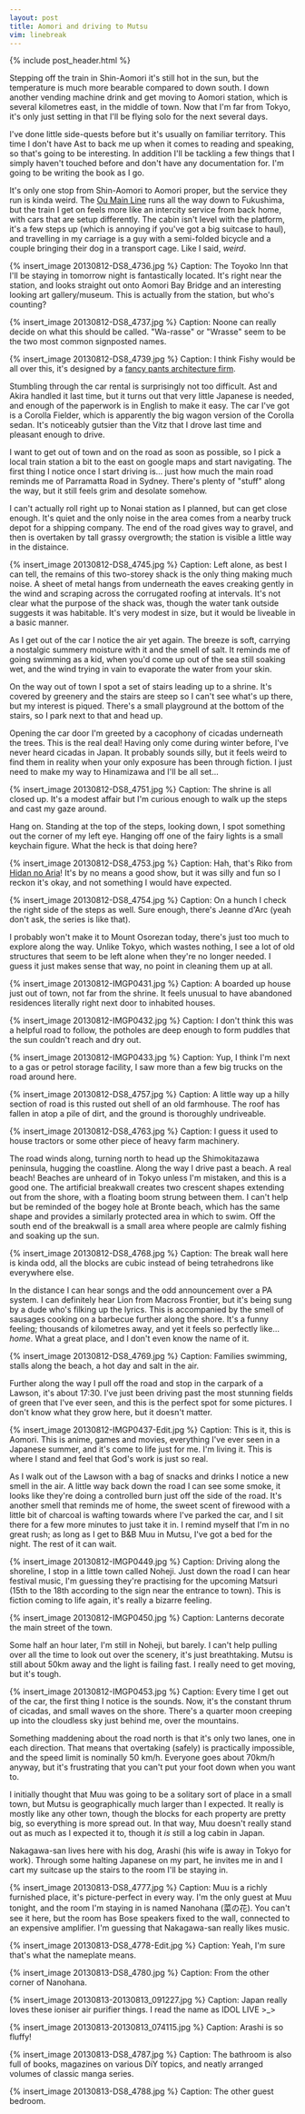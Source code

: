 ```yaml
---
layout: post
title: Aomori and driving to Mutsu
vim: linebreak
---
```


{% include post_header.html %}


Stepping off the train in Shin-Aomori it's still hot in the sun, but the temperature is much more bearable compared to down south. I down another vending machine drink and get moving to Aomori station, which is several kilometres east, in the middle of town. Now that I'm far from Tokyo, it's only just setting in that I'll be flying solo for the next several days.

I've done little side-quests before but it's usually on familiar territory. This time I don't have Ast to back me up when it comes to reading and speaking, so that's going to be interesting. In addition I'll be tackling a few things that I simply haven't touched before and don't have any documentation for. I'm going to be writing the book as I go.

It's only one stop from Shin-Aomori to Aomori proper, but the service they run is kinda weird. The [Ou Main Line](http://en.wikipedia.org/wiki/%C5%8Cu_Main_Line) runs all the way down to Fukushima, but the train I get on feels more like an intercity service from back home, with cars that are setup differently. The cabin isn't level with the platform, it's a few steps up (which is annoying if you've got a big suitcase to haul), and travelling in my carriage is a guy with a semi-folded bicycle and a couple bringing their dog in a transport cage. Like I said, *weird*.

{% insert_image 20130812-DS8_4736.jpg %}
Caption: The Toyoko Inn that I'll be staying in tomorrow night is fantastically located. It's right near the station, and looks straight out onto Aomori Bay Bridge and an interesting looking art gallery/museum. This is actually from the station, but who's counting?

{% insert_image 20130812-DS8_4737.jpg %}
Caption: Noone can really decide on what this should be called. "Wa-rasse" or "Wrasse" seem to be the two most common signposted names.

{% insert_image 20130812-DS8_4739.jpg %}
Caption: I think Fishy would be all over this, it's designed by a [fancy pants architecture firm](http://molodesign.com/nebuta/).

Stumbling through the car rental is surprisingly not too difficult. Ast and Akira handled it last time, but it turns out that very little Japanese is needed, and enough of the paperwork is in English to make it easy. The car I've got is a Corolla Fielder, which is apparently the big wagon version of the Corolla sedan. It's noticeably gutsier than the Vitz that I drove last time and pleasant enough to drive.

I want to get out of town and on the road as soon as possible, so I pick a local train station a bit to the east on google maps and start navigating. The first thing I notice once I start driving is... just how much the main road reminds me of Parramatta Road in Sydney. There's plenty of "stuff" along the way, but it still feels grim and desolate somehow.

I can't actually roll right up to Nonai station as I planned, but can get close enough. It's quiet and the only noise in the area comes from a nearby truck depot for a shipping company. The end of the road gives way to gravel, and then is overtaken by tall grassy overgrowth; the station is visible a little way in the distaince.

{% insert_image 20130812-DS8_4745.jpg %}
Caption: Left alone, as best I can tell, the remains of this two-storey shack is the only thing making much noise. A sheet of metal hangs from underneath the eaves creaking gently in the wind and scraping across the corrugated roofing at intervals. It's not clear what the purpose of the shack was, though the water tank outside suggests it was habitable. It's very modest in size, but it would be liveable in a basic manner.

As I get out of the car I notice the air yet again. The breeze is soft, carrying a nostalgic summery moisture with it and the smell of salt. It reminds me of going swimming as a kid, when you'd come up out of the sea still soaking wet, and the wind trying in vain to evaporate the water from your skin.

On the way out of town I spot a set of stairs leading up to a shrine. It's covered by greenery and the stairs are steep so I can't see what's up there, but my interest is piqued. There's a small playground at the bottom of the stairs, so I park next to that and head up.

Opening the car door I'm greeted by a cacophony of cicadas underneath the trees. This is the real deal! Having only come during winter before, I've never heard cicadas in Japan. It probably sounds silly, but it feels weird to find them in reality when your only exposure has been through fiction. I just need to make my way to Hinamizawa and I'll be all set...

{% insert_image 20130812-DS8_4751.jpg %}
Caption: The shrine is all closed up. It's a modest affair but I'm curious enough to walk up the steps and cast my gaze around.

Hang on. Standing at the top of the steps, looking down, I spot something out the corner of my left eye. Hanging off one of the fairy lights is a small keychain figure. What the heck is that doing here?

{% insert_image 20130812-DS8_4753.jpg %}
Caption: Hah, that's Riko from [Hidan no Aria](http://en.wikipedia.org/wiki/Hidan_no_Aria)! It's by no means a good show, but it was silly and fun so I reckon it's okay, and not something I would have expected.

{% insert_image 20130812-DS8_4754.jpg %}
Caption: On a hunch I check the right side of the steps as well. Sure enough, there's Jeanne d'Arc (yeah don't ask, the series is like that).

I probably won't make it to Mount Osorezan today, there's just too much to explore along the way. Unlike Tokyo, which wastes nothing, I see a lot of old structures that seem to be left alone when they're no longer needed. I guess it just makes sense that way, no point in cleaning them up at all.

{% insert_image 20130812-IMGP0431.jpg %}
Caption: A boarded up house just out of town, not far from the shrine. It feels unusual to have abandoned residences literally right next door to inhabited houses.

{% insert_image 20130812-IMGP0432.jpg %}
Caption: I don't think this was a helpful road to follow, the potholes are deep enough to form puddles that the sun couldn't reach and dry out.

{% insert_image 20130812-IMGP0433.jpg %}
Caption: Yup, I think I'm next to a gas or petrol storage facility, I saw more than a few big trucks on the road around here.

{% insert_image 20130812-DS8_4757.jpg %}
Caption: A little way up a hilly section of road is this rusted out shell of an old farmhouse. The roof has fallen in atop a pile of dirt, and the ground is thoroughly undriveable.

{% insert_image 20130812-DS8_4763.jpg %}
Caption: I guess it used to house tractors or some other piece of heavy farm machinery.

The road winds along, turning north to head up the Shimokitazawa peninsula, hugging the coastline. Along the way I drive past a beach. A real beach! Beaches are unheard of in Tokyo unless I'm mistaken, and this is a good one. The artificial breakwall creates two crescent shapes extending out from the shore, with a floating boom strung between them. I can't help but be reminded of the bogey hole at Bronte beach, which has the same shape and provides a similarly protected area in which to swim. Off the south end of the breakwall is a small area where people are calmly fishing and soaking up the sun.

{% insert_image 20130812-DS8_4768.jpg %}
Caption: The break wall here is kinda odd, all the blocks are cubic instead of being tetrahedrons like everywhere else.

In the distance I can hear songs and the odd announcement over a PA system. I can definitely hear Lion from Macross Frontier, but it's being sung by a dude who's filking up the lyrics. This is accompanied by the smell of sausages cooking on a barbecue further along the shore. It's a funny feeling; thousands of kilometres away, and yet it feels so perfectly like... *home*. What a great place, and I don't even know the name of it.

{% insert_image 20130812-DS8_4769.jpg %}
Caption: Families swimming, stalls along the beach, a hot day and salt in the air.

Further along the way I pull off the road and stop in the carpark of a Lawson, it's about 17:30. I've just been driving past the most stunning fields of green that I've ever seen, and this is the perfect spot for some pictures. I don't know what they grow here, but it doesn't matter.

{% insert_image 20130812-IMGP0437-Edit.jpg %}
Caption: This is it, this is Aomori. This is anime, games and movies, everything I've ever seen in a Japanese summer, and it's come to life just for me. I'm living it. This is where I stand and feel that God's work is just so real.

As I walk out of the Lawson with a bag of snacks and drinks I notice a new smell in the air. A little way back down the road I can see some smoke, it looks like they're doing a controlled burn just off the side of the road. It's another smell that reminds me of home, the sweet scent of firewood with a little bit of charcoal is wafting towards where I've parked the car, and I sit there for a few more minutes to just take it in. I remind myself that I'm in no great rush; as long as I get to B&B Muu in Mutsu, I've got a bed for the night. The rest of it can wait.


{% insert_image 20130812-IMGP0449.jpg %}
Caption: Driving along the shoreline, I stop in a little town called Noheji. Just down the road I can hear festival music, I'm guessing they're practising for the upcoming Matsuri (15th to the 18th according to the sign near the entrance to town). This is fiction coming to life again, it's really a bizarre feeling.

{% insert_image 20130812-IMGP0450.jpg %}
Caption: Lanterns decorate the main street of the town.

Some half an hour later, I'm still in Noheji, but barely. I can't help pulling over all the time to look out over the scenery, it's just breathtaking. Mutsu is still about 50km away and the light is failing fast. I really need to get moving, but it's tough.

{% insert_image 20130812-IMGP0453.jpg %}
Caption: Every time I get out of the car, the first thing I notice is the sounds. Now, it's the constant thrum of cicadas, and small waves on the shore. There's a quarter moon creeping up into the cloudless sky just behind me, over the mountains.


Something maddening about the road north is that it's only two lanes, one in each direction. That means that overtaking (safely) is practically impossible, and the speed limit is nominally 50 km/h. Everyone goes about 70km/h anyway, but it's frustrating that you can't put your foot down when you want to.

I initially thought that Muu was going to be a solitary sort of place in a small town, but Mutsu is geographically much larger than I expected. It really is mostly like any other town, though the blocks for each property are pretty big, so everything is more spread out. In that way, Muu doesn't really stand out as much as I expected it to, though it *is* still a log cabin in Japan.

Nakagawa-san lives here with his dog, Arashi (his wife is away in Tokyo for work). Through some halting Japanese on my part, he invites me in and I cart my suitcase up the stairs to the room I'll be staying in.


{% insert_image 20130813-DS8_4777.jpg %}
Caption: Muu is a richly furnished place, it's picture-perfect in every way. I'm the only guest at Muu tonight, and the room I'm staying in is named Nanohana (菜の花). You can't see it here, but the room has Bose speakers fixed to the wall, connected to an expensive amplifier. I'm guessing that Nakagawa-san really likes music.

{% insert_image 20130813-DS8_4778-Edit.jpg %}
Caption: Yeah, I'm sure that's what the nameplate means.

{% insert_image 20130813-DS8_4780.jpg %}
Caption: From the other corner of Nanohana.

{% insert_image 20130813-20130813_091227.jpg %}
Caption: Japan really loves these ioniser air purifier things. I read the name as IDOL LIVE >_>

{% insert_image 20130813-20130813_074115.jpg %}
Caption: Arashi is so fluffy!

{% insert_image 20130813-DS8_4787.jpg %}
Caption: The bathroom is also full of books, magazines on various DiY topics, and neatly arranged volumes of classic manga series.

{% insert_image 20130813-DS8_4788.jpg %}
Caption: The other guest bedroom.

